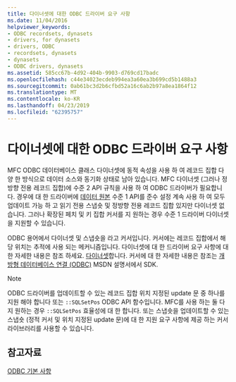 ```yaml
---
title: 다이너셋에 대한 ODBC 드라이버 요구 사항
ms.date: 11/04/2016
helpviewer_keywords:
- ODBC recordsets, dynasets
- drivers, for dynasets
- drivers, ODBC
- recordsets, dynasets
- dynasets
- ODBC drivers, dynasets
ms.assetid: 585cc67b-4d92-404b-9903-d769cd17badc
ms.openlocfilehash: c44e34023ecdeb994ea3a60ea3b699cd5b1488a3
ms.sourcegitcommit: 0ab61bc3d2b6cfbd52a16c6ab2b97a8ea1864f12
ms.translationtype: MT
ms.contentlocale: ko-KR
ms.lasthandoff: 04/23/2019
ms.locfileid: "62395757"
---
```

# <a name="odbc-driver-requirements-for-dynasets"></a>다이너셋에 대한 ODBC 드라이버 요구 사항

MFC ODBC 데이터베이스 클래스 다이너셋에 동적 속성을 사용 하 여 레코드 집합 다양 한 방식으로 데이터 소스와 동기화 상태로 남아 있습니다. MFC 다이너셋 (그러나 정방향 전용 레코드 집합)에 수준 2 API 규칙을 사용 하 여 ODBC 드라이버가 필요합니다. 경우에 대 한 드라이버에 [데이터 원본](../../data/odbc/data-source-odbc.md) 수준 1 API를 준수 설정 계속 사용 하 여 모두 업데이트 가능 하 고 읽기 전용 스냅숏 및 정방향 전용 레코드 집합 있지만 다이너셋 없습니다. 그러나 확장된 페치 및 키 집합 커서를 지 원하는 경우 수준 1 드라이버 다이너셋을 지원할 수 있습니다.

ODBC 용어에서 다이너셋 및 스냅숏을 라고 커서입니다. 커서에는 레코드 집합에서 해당 위치는 추적에 사용 되는 메커니즘입니다. 다이너셋에 대 한 드라이버 요구 사항에 대 한 자세한 내용은 참조 하세요. [다이너셋](../../data/odbc/dynaset.md)합니다. 커서에 대 한 자세한 내용은 참조는 [개방형 데이터베이스 연결 (ODBC)](/sql/odbc/microsoft-open-database-connectivity-odbc) MSDN 설명서에서 SDK.

> [!NOTE]
>  ODBC 드라이버를 업데이트할 수 있는 레코드 집합 위치 지정된 update 문 중 하나를 지원 해야 합니다 또는 `::SQLSetPos` ODBC API 함수입니다. MFC를 사용 하는 둘 다 지 원하는 경우 `::SQLSetPos` 효율성에 대 한 합니다. 또는 스냅숏을 업데이트할 수 있는 스냅숏 (정적 커서 및 위치 지정된 update 문)에 대 한 지원 요구 사항에 제공 하는 커서 라이브러리를 사용할 수 있습니다.

## <a name="see-also"></a>참고자료

[ODBC 기본 사항](../../data/odbc/odbc-basics.md)
